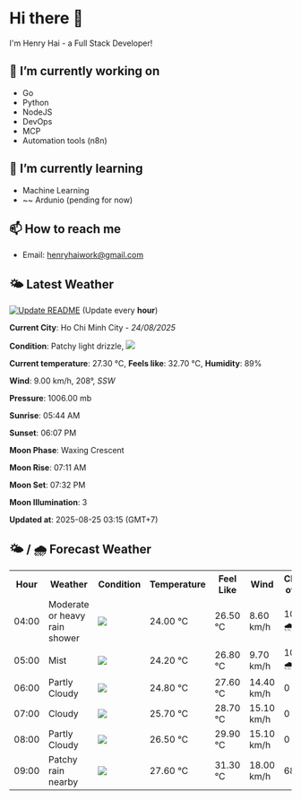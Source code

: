 # Hi there 👋

I'm Henry Hai - a Full Stack Developer!

## 🔭 I’m currently working on

- Go
- Python
- NodeJS
- DevOps
- MCP
- Automation tools (n8n)

## 🌱 I’m currently learning

- Machine Learning
- ~~ Ardunio (pending for now)

## 📫 How to reach me

- Email: <henryhaiwork@gmail.com>

## 🌤️ Latest Weather
[![Update README](https://github.com/henry0hai/henry0hai/actions/workflows/udpateReadme.yml/badge.svg)](https://github.com/henry0hai/henry0hai/actions/workflows/udpateReadme.yml)
(Update every **hour**)
<!-- CURRENT_WEATHER:START -->
**Current City**: Ho Chi Minh City - *24/08/2025*

**Condition**: Patchy light drizzle, <img src="https://cdn.weatherapi.com/weather/64x64/night/263.png"/>

**Current temperature**: 27.30 °C, **Feels like**: 32.70 °C, **Humidity**: 89%

**Wind**: 9.00 km/h, 208°, *SSW*

**Pressure**: 1006.00 mb

**Sunrise**: 05:44 AM

**Sunset**: 06:07 PM

**Moon Phase**: Waxing Crescent

**Moon Rise**: 07:11 AM

**Moon Set**: 07:32 PM

**Moon Illumination**: 3

**Updated at**: 2025-08-25 03:15 (GMT+7)<!-- CURRENT_WEATHER:END -->

## 🌤️ / 🌧️ Forecast Weather
<!-- FORECAST_WEATHER:START -->
<table>
		<tr>
			<th>Hour</th>
			<th>Weather</th>
			<th>Condition</th>
			<th>Temperature</th>
			<th>Feel Like</th>
			<th>Wind</th>
			<th>Chance of Rain</th>
		</tr>
				<tr>
					<td>04:00</td>
					<td>Moderate or heavy rain shower</td>
					<td><img src='https://cdn.weatherapi.com/weather/64x64/night/356.png'/></td>
					<td>24.00 °C</td>
					<td>26.50 °C</td>
					<td>8.60 km/h</td>
					<td>100 % 🌧️</td>
				</tr>
				<tr>
					<td>05:00</td>
					<td>Mist</td>
					<td><img src='https://cdn.weatherapi.com/weather/64x64/night/143.png'/></td>
					<td>24.20 °C</td>
					<td>26.80 °C</td>
					<td>9.70 km/h</td>
					<td>100 % 🌧️</td>
				</tr>
				<tr>
					<td>06:00</td>
					<td>Partly Cloudy </td>
					<td><img src='https://cdn.weatherapi.com/weather/64x64/day/116.png'/></td>
					<td>24.80 °C</td>
					<td>27.60 °C</td>
					<td>14.40 km/h</td>
					<td>0 %</td>
				</tr>
				<tr>
					<td>07:00</td>
					<td>Cloudy </td>
					<td><img src='https://cdn.weatherapi.com/weather/64x64/day/119.png'/></td>
					<td>25.70 °C</td>
					<td>28.70 °C</td>
					<td>15.10 km/h</td>
					<td>0 %</td>
				</tr>
				<tr>
					<td>08:00</td>
					<td>Partly Cloudy </td>
					<td><img src='https://cdn.weatherapi.com/weather/64x64/day/116.png'/></td>
					<td>26.50 °C</td>
					<td>29.90 °C</td>
					<td>15.10 km/h</td>
					<td>0 %</td>
				</tr>
				<tr>
					<td>09:00</td>
					<td>Patchy rain nearby</td>
					<td><img src='https://cdn.weatherapi.com/weather/64x64/day/176.png'/></td>
					<td>27.60 °C</td>
					<td>31.30 °C</td>
					<td>18.00 km/h</td>
					<td>68 %</td>
				</tr>
</table>
<!-- FORECAST_WEATHER:END -->
